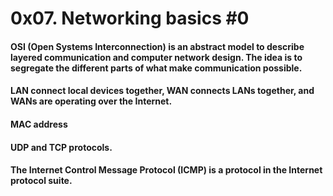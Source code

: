 # 0x07. Networking basics #0
#### OSI (Open Systems Interconnection) is an abstract model to describe layered communication and computer network design. The idea is to segregate the different parts of what make communication possible.
#### LAN connect local devices together, WAN connects LANs together, and WANs are operating over the Internet.
#### MAC address
#### UDP and TCP protocols.
#### The Internet Control Message Protocol (ICMP) is a protocol in the Internet protocol suite.
